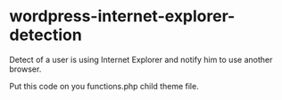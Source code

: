 # wordpress-internet-explorer-detection
Detect of a user is using Internet Explorer and notify him to use another browser. 

Put this code on you functions.php child theme file.
